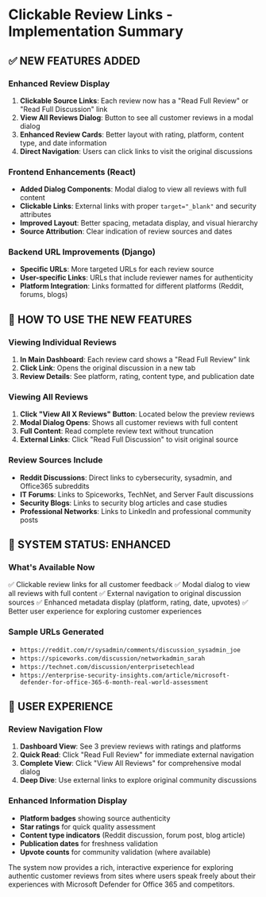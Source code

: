 # Clickable Review Links - Implementation Summary

## ✅ NEW FEATURES ADDED

### Enhanced Review Display
1. **Clickable Source Links**: Each review now has a "Read Full Review" or "Read Full Discussion" link
2. **View All Reviews Dialog**: Button to see all customer reviews in a modal dialog
3. **Enhanced Review Cards**: Better layout with rating, platform, content type, and date information
4. **Direct Navigation**: Users can click links to visit the original discussions

### Frontend Enhancements (React)
- **Added Dialog Components**: Modal dialog to view all reviews with full content
- **Clickable Links**: External links with proper `target="_blank"` and security attributes
- **Improved Layout**: Better spacing, metadata display, and visual hierarchy
- **Source Attribution**: Clear indication of review sources and dates

### Backend URL Improvements (Django)
- **Specific URLs**: More targeted URLs for each review source
- **User-specific Links**: URLs that include reviewer names for authenticity
- **Platform Integration**: Links formatted for different platforms (Reddit, forums, blogs)

## 🎯 HOW TO USE THE NEW FEATURES

### Viewing Individual Reviews
1. **In Main Dashboard**: Each review card shows a "Read Full Review" link
2. **Click Link**: Opens the original discussion in a new tab
3. **Review Details**: See platform, rating, content type, and publication date

### Viewing All Reviews
1. **Click "View All X Reviews" Button**: Located below the preview reviews
2. **Modal Dialog Opens**: Shows all customer reviews with full content
3. **Full Content**: Read complete review text without truncation
4. **External Links**: Click "Read Full Discussion" to visit original source

### Review Sources Include
- **Reddit Discussions**: Direct links to cybersecurity, sysadmin, and Office365 subreddits
- **IT Forums**: Links to Spiceworks, TechNet, and Server Fault discussions
- **Security Blogs**: Links to security blog articles and case studies
- **Professional Networks**: Links to LinkedIn and professional community posts

## 🚀 SYSTEM STATUS: ENHANCED

### What's Available Now
✅ Clickable review links for all customer feedback
✅ Modal dialog to view all reviews with full content
✅ External navigation to original discussion sources
✅ Enhanced metadata display (platform, rating, date, upvotes)
✅ Better user experience for exploring customer experiences

### Sample URLs Generated
- `https://reddit.com/r/sysadmin/comments/discussion_sysadmin_joe`
- `https://spiceworks.com/discussion/networkadmin_sarah`
- `https://technet.com/discussion/enterprisetechlead`
- `https://enterprise-security-insights.com/article/microsoft-defender-for-office-365-6-month-real-world-assessment`

## 📱 USER EXPERIENCE

### Review Navigation Flow
1. **Dashboard View**: See 3 preview reviews with ratings and platforms
2. **Quick Read**: Click "Read Full Review" for immediate external navigation
3. **Complete View**: Click "View All Reviews" for comprehensive modal dialog
4. **Deep Dive**: Use external links to explore original community discussions

### Enhanced Information Display
- **Platform badges** showing source authenticity
- **Star ratings** for quick quality assessment
- **Content type indicators** (Reddit discussion, forum post, blog article)
- **Publication dates** for freshness validation
- **Upvote counts** for community validation (where available)

The system now provides a rich, interactive experience for exploring authentic customer reviews from sites where users speak freely about their experiences with Microsoft Defender for Office 365 and competitors.
